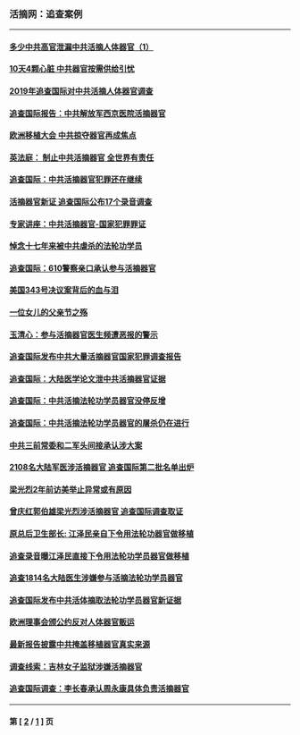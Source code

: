 ### 活摘网：追查案例
---
#### [多少中共高官泄漏中共活摘人体器官（1）](../../pages/nf5880/n12671234.md?05200430) 
#### [10天4颗心脏 中共器官按需供给引忧](../../pages/nf5880/n12326366.md?05200430) 
#### [2019年追查国际对中共活摘人体器官调查](../../pages/nf5880/n11917733.md?05200430) 
#### [追查国际报告：中共解放军西京医院活摘器官](../../pages/nf5880/n11838359.md?05200430) 
#### [欧洲移植大会 中共掠夺器官再成焦点](../../pages/nf5880/n11538883.md?05200430) 
#### [英法庭： 制止中共活摘器官 全世界有责任](../../pages/nf5880/n11330691.md?05200430) 
#### [追查国际：中共活摘器官犯罪还在继续](../../pages/nf5880/n11218301.md?05200430) 
#### [活摘器官新证 追查国际公布17个录音调查](../../pages/nf5880/n10897744.md?05200430) 
#### [专家讲座：中共活摘器官-国家犯罪罪证](../../pages/nf5880/n8828153.md?05200430) 
#### [悼念十七年来被中共虐杀的法轮功学员](../../pages/nf5880/n8124823.md?05200430) 
#### [追查国际：610警察亲口承认参与活摘器官](../../pages/nf5880/n8109067.md?05200430) 
#### [美国343号决议案背后的血与泪](../../pages/nf5880/n8020684.md?05200430) 
#### [一位女儿的父亲节之殇](../../pages/nf5880/n8014122.md?05200430) 
#### [玉清心：参与活摘器官医生频遭恶报的警示](../../pages/nf5880/n4637546.md?05200430) 
#### [追查国际发布中共大量活摘器官国家犯罪调查报告](../../pages/nf5880/n4613428.md?05200430) 
#### [追查国际：大陆医学论文泄中共活摘器官证据](../../pages/nf5880/n4608794.md?05200430) 
#### [追查国际：中共活摘法轮功学员器官没停反增](../../pages/nf5880/n4584075.md?05200430) 
#### [追查国际：中共活摘法轮功学员器官的屠杀仍在进行](../../pages/nf5880/n4299154.md?05200430) 
#### [中共三前常委和二军头间接承认涉大案](../../pages/nf5880/n4286244.md?05200430) 
#### [2108名大陆军医涉活摘器官 追查国际第二批名单出炉](../../pages/nf5880/n4284769.md?05200430) 
#### [梁光烈2年前访美举止异常或有原因](../../pages/nf5880/n4279686.md?05200430) 
#### [曾庆红郭伯雄梁光烈涉活摘器官 追查国际调查取证](../../pages/nf5880/n4278462.md?05200430) 
#### [原总后卫生部长: 江泽民亲自下令用法轮功器官做移植](../../pages/nf5880/n4263864.md?05200430) 
#### [追查录音曝江泽民直接下令用法轮功学员器官做移植](../../pages/nf5880/n4261268.md?05200430) 
#### [追查1814名大陆医生涉嫌参与活摘法轮功学员器官](../../pages/nf5880/n4259055.md?05200430) 
#### [追查国际发布中共活体摘取法轮功学员器官新证据](../../pages/nf5880/n4258255.md?05200430) 
#### [欧洲理事会颁公约反对人体器官贩运](../../pages/nf5880/n4206955.md?05200430) 
#### [最新报告披露中共掩盖移植器官真实来源](../../pages/nf5880/n4140084.md?05200430) 
#### [调查线索：吉林女子监狱涉嫌活摘器官](../../pages/nf5880/n4044366.md?05200430) 
#### [追查国际调查：李长春承认周永康具体负责活摘器官](../../pages/nf5880/n3966668.md?05200430) 

---
#### 第 [ [2](./2.md?05200430) / [1](./1.md?05200430) ] 页

